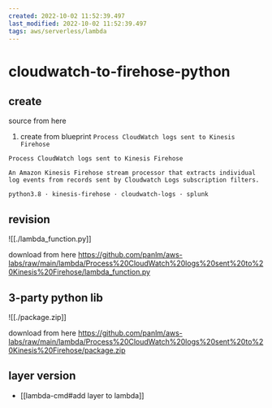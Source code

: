 ```yaml
---
created: 2022-10-02 11:52:39.497
last_modified: 2022-10-02 11:52:39.497
tags: aws/serverless/lambda 
---
```

# cloudwatch-to-firehose-python

## create
source from here
1. create from blueprint `Process CloudWatch logs sent to Kinesis Firehose`
```
Process CloudWatch logs sent to Kinesis Firehose

An Amazon Kinesis Firehose stream processor that extracts individual log events from records sent by Cloudwatch Logs subscription filters.

python3.8 · kinesis-firehose · cloudwatch-logs · splunk
```


## revision

![[./lambda_function.py]]

download from here
https://github.com/panlm/aws-labs/raw/main/lambda/Process%20CloudWatch%20logs%20sent%20to%20Kinesis%20Firehose/lambda_function.py

## 3-party python lib
![[./package.zip]]

download from here
https://github.com/panlm/aws-labs/raw/main/lambda/Process%20CloudWatch%20logs%20sent%20to%20Kinesis%20Firehose/package.zip

## layer version
- [[lambda-cmd#add layer to lambda]]




